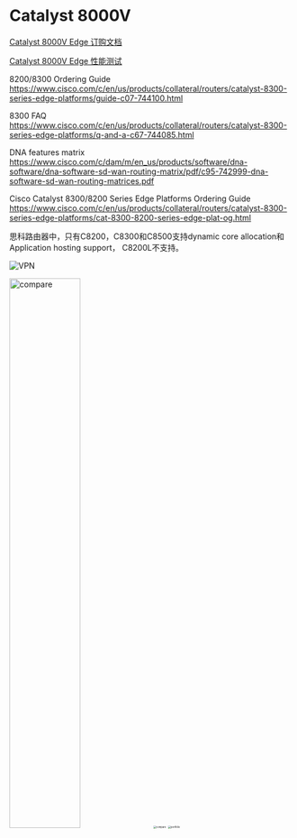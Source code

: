 

# Catalyst 8000V

[Catalyst 8000V Edge 订购文档](https://www.cisco.com/c/en/us/products/collateral/routers/catalyst-8000v-edge-software/nb-06-cat8000v-edge-sw-og-cte-en.html)

[Catalyst 8000V Edge 性能测试](https://www.cisco.com/c/dam/en/us/products/collateral/routers/catalyst-8000v-edge-software/cat-8000v-edge-sw-miercom-report.pdf)



8200/8300 Ordering Guide
https://www.cisco.com/c/en/us/products/collateral/routers/catalyst-8300-series-edge-platforms/guide-c07-744100.html

8300 FAQ
https://www.cisco.com/c/en/us/products/collateral/routers/catalyst-8300-series-edge-platforms/q-and-a-c67-744085.html

DNA features matrix
https://www.cisco.com/c/dam/m/en_us/products/software/dna-software/dna-software-sd-wan-routing-matrix/pdf/c95-742999-dna-software-sd-wan-routing-matrices.pdf

Cisco Catalyst 8300/8200 Series Edge Platforms Ordering Guide
https://www.cisco.com/c/en/us/products/collateral/routers/catalyst-8300-series-edge-platforms/cat-8300-8200-series-edge-plat-og.html

思科路由器中，只有C8200，C8300和C8500支持dynamic core allocation和Application hosting support， C8200L不支持。



![VPN](https://github--images.oss-cn-zhangjiakou.aliyuncs.com/202411251434056.png)





<img src="https://cdn.jsdelivr.net/gh/wang-xiaokai/images/202209281403163.jpg" alt="compare" width="50%" height="50%" />

<img src="https://cdn.jsdelivr.net/gh/wang-xiaokai/images/202209281404801.jpg" alt="compare" style="zoom:30%;" />

<img src="https://cdn.jsdelivr.net/gh/wang-xiaokai/images/202209281518660.jpg" alt="portfolio" style="zoom:30%;" />

















